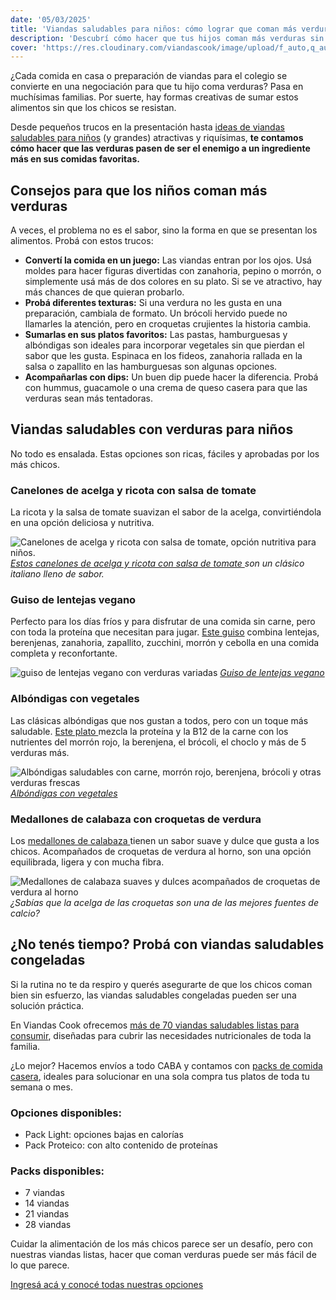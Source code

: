```yaml
---
date: '05/03/2025'
title: 'Viandas saludables para niños: cómo lograr que coman más verduras (sin peleas)'
description: 'Descubrí cómo hacer que tus hijos coman más verduras sin peleas con estos consejos y recetas de viandas saludables para niños.'
cover: 'https://res.cloudinary.com/viandascook/image/upload/f_auto,q_auto/v1/blog/oh7p5uwgsxky8e9z6m1g'
---
```


<p>¿Cada comida en casa o preparación de viandas para el colegio se convierte en una negociación para que tu hijo coma verduras? Pasa en muchísimas familias. Por suerte, hay formas creativas de sumar estos alimentos sin que los chicos se resistan.</p>

<p>Desde pequeños trucos en la presentación hasta <a href="https://www.viandascook.com/blog/2024-11-19-que-no-puede-faltar-en-una-vianda-saludable-para-ninios">ideas de viandas saludables para niños</a> (y grandes) atractivas y riquísimas, <strong>te contamos cómo hacer que las verduras pasen de ser el enemigo a un ingrediente más en sus comidas favoritas.</strong></p>

<h2><strong>Consejos para que los niños coman más verduras</strong></h2>

<p>A veces, el problema no es el sabor, sino la forma en que se presentan los alimentos. Probá con estos trucos:</p>

<ul>
  <li><strong>Convertí la comida en un juego:</strong> Las viandas entran por los ojos. Usá moldes para hacer figuras divertidas con zanahoria, pepino o morrón, o simplemente usá más de dos colores en su plato. Si se ve atractivo, hay más chances de que quieran probarlo.</li>
  <li><strong>Probá diferentes texturas:</strong> Si una verdura no les gusta en una preparación, cambiala de formato. Un brócoli hervido puede no llamarles la atención, pero en croquetas crujientes la historia cambia.</li>
  <li><strong>Sumarlas en sus platos favoritos:</strong> Las pastas, hamburguesas y albóndigas son ideales para incorporar vegetales sin que pierdan el sabor que les gusta. Espinaca en los fideos, zanahoria rallada en la salsa o zapallito en las hamburguesas son algunas opciones.</li>
  <li><strong>Acompañarlas con dips:</strong> Un buen dip puede hacer la diferencia. Probá con hummus, guacamole o una crema de queso casera para que las verduras sean más tentadoras.</li>
</ul>

<h2><strong>Viandas saludables con verduras para niños</strong></h2>

<p>No todo es ensalada. Estas opciones son ricas, fáciles y aprobadas por los más chicos.</p>

<h3><strong>Canelones de acelga y ricota con salsa de tomate</strong></h3>

<p>La ricota y la salsa de tomate suavizan el sabor de la acelga, convirtiéndola en una opción deliciosa y nutritiva.</p>

<div>
  <img 
    src="https://res.cloudinary.com/viandascook/image/upload/v1681570787/ginjcl9tjcq20cagwutl.jpg" 
    alt="Canelones de acelga y ricota con salsa de tomate, opción nutritiva para niños."
  >
  <em>
    <a href="https://www.viandascook.com/plato/canelones-de-acelga-y-ricota-con-salsa-de-tomate">
      Estos canelones de acelga y ricota con salsa de tomate
    </a> 
    son un clásico italiano lleno de sabor.
  </em>
</div>

<h3><strong>Guiso de lentejas vegano</strong></h3>

<p>Perfecto para los días fríos y para disfrutar de una comida sin carne, pero con toda la proteína que necesitan para jugar. 
<a href="https://www.viandascook.com/plato/guiso-de-lentejas-vegano">Este guiso</a> combina lentejas, berenjenas, zanahoria, zapallito, zucchini, morrón y cebolla en una comida completa y reconfortante.</p>

<div>
  <img 
    src="https://res.cloudinary.com/viandascook/image/upload/v1681570985/tijtbtvmzdtiqfztper6.jpg" 
    alt="guiso de lentejas vegano con verduras variadas"
  >
  <em>
    <a href="https://www.viandascook.com/plato/guiso-de-lentejas-vegano">Guiso de lentejas vegano</a>
  </em>
</div>

<h3><strong>Albóndigas con vegetales</strong></h3>

<p>Las clásicas albóndigas que nos gustan a todos, pero con un toque más saludable. 
<a href="https://www.viandascook.com/plato/albondigas-con-vegetales">
Este plato
</a> mezcla la proteína y la B12 de la carne con los nutrientes del morrón rojo, la berenjena, el brócoli, el choclo y más de 5 verduras más.</p>

<div>
  <img 
    src="https://res.cloudinary.com/viandascook/image/upload/v1681570722/ptezjt05bsfji8zfbaj5.jpg" 
    alt="Albóndigas saludables con carne, morrón rojo, berenjena, brócoli y otras verduras frescas"
  >
  <em>
    <a href="https://www.viandascook.com/plato/albondigas-con-vegetales">
      Albóndigas con vegetales
    </a>
  </em>
</div>

<h3><strong>Medallones de calabaza con croquetas de verdura</strong></h3>

<p>Los 
<a href="https://www.viandascook.com/plato/medallones-de-calabaza-con-croquetas-de-verdura">
medallones de calabaza
</a> tienen un sabor suave y dulce que gusta a los chicos. Acompañados de croquetas de verdura al horno, son una opción equilibrada, ligera y con mucha fibra.</p>

<div>
  <img 
    src="https://res.cloudinary.com/viandascook/image/upload/v1681571051/wpumpxvzst7r67ongoyj.jpg" 
    alt="Medallones de calabaza suaves y dulces acompañados de croquetas de verdura al horno"
  >
  <em>¿Sabías que la acelga de las croquetas son una de las mejores fuentes de calcio?</em>
</div>

<h2><strong>¿No tenés tiempo? Probá con viandas saludables congeladas</strong></h2>

<p>Si la rutina no te da respiro y querés asegurarte de que los chicos coman bien sin esfuerzo, las viandas saludables congeladas pueden ser una solución práctica.</p>

<p>En Viandas Cook ofrecemos <a href="https://www.viandascook.com/menu">más de 70 viandas saludables listas para consumir</a>, diseñadas para cubrir las necesidades nutricionales de toda la familia.</p>

<p>¿Lo mejor? Hacemos envíos a todo CABA y contamos con <a href="https://www.viandascook.com/packs">packs de comida casera</a>, ideales para solucionar en una sola compra tus platos de toda tu semana o mes.</p>

<h3><strong>Opciones disponibles:</strong></h3>
<ul>
  <li>Pack Light: opciones bajas en calorías</li>
  <li>Pack Proteico: con alto contenido de proteínas</li>
</ul>

<h3><strong>Packs disponibles:</strong></h3>
<ul>
  <li>7 viandas</li>
  <li>14 viandas</li>
  <li>21 viandas</li>
  <li>28 viandas</li>
</ul>

<p>Cuidar la alimentación de los más chicos parece ser un desafío, pero con nuestras viandas listas, hacer que coman verduras puede ser más fácil de lo que parece.</p>

<p>
  <a href="https://www.viandascook.com/menu">
    Ingresá acá y conocé todas nuestras opciones
  </a>
</p>

